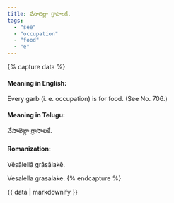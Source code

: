 ```yaml
---
title: వేసాలెల్లా గ్రాసాలకే.
tags:
  - "see"
  - "occupation"
  - "food"
  - "e"
---
```


{% capture data %}
#### Meaning in English:
Every garb (i. e. occupation) is for food.
(See No. 706.)

#### Meaning in Telugu:
వేసాలెల్లా గ్రాసాలకే.

#### Romanization:
Vēsālellā grāsālakē.

Vesalella grasalake.
{% endcapture %}

{{ data | markdownify }}

